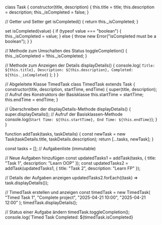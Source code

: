 class Task {
  constructor(title, description) {
    this.title = title;
    this.description = description;
    this._isCompleted = false;
  }

  // Getter und Setter
  get isCompleted() {
    return this._isCompleted;
  }

  set isCompleted(value) {
    if (typeof value === "boolean") {
      this._isCompleted = value;
    } else {
      throw new Error("isCompleted must be a boolean");
    }
  }

  // Methode zum Umschalten des Status
  toggleCompletion() {
    this._isCompleted = !this._isCompleted;
  }

  // Methode zum Anzeigen der Details
  displayDetails() {
    console.log(
      `Title: ${this.title}, Description: ${this.description}, Completed: ${this._isCompleted}`
    );
  }
}

// Abgeleitete Klasse TimedTask
class TimedTask extends Task {
  constructor(title, description, startTime, endTime) {
    super(title, description); // Aufruf des Konstruktors der Basisklasse
    this.startTime = startTime;
    this.endTime = endTime;
  }

  // Überschreiben der displayDetails-Methode
  displayDetails() {
    super.displayDetails(); // Aufruf der Basisklassen-Methode
    console.log(`Start Time: ${this.startTime}, End Time: ${this.endTime}`);
  }
}

function addTask(tasks, taskDetails) {
  const newTask = new Task(taskDetails.title, taskDetails.description);
  return [...tasks, newTask];
}

const tasks = []; // Aufgabenliste (immutable)

// Neue Aufgaben hinzufügen
const updatedTasks1 = addTask(tasks, { title: "Task 1", description: "Learn OOP" });
const updatedTasks2 = addTask(updatedTasks1, { title: "Task 2", description: "Learn FP" });

// Details der Aufgaben anzeigen
updatedTasks2.forEach((task) => task.displayDetails());

// TimedTask erstellen und anzeigen
const timedTask = new TimedTask(
  "Timed Task 1",
  "Complete project",
  "2025-04-21 10:00",
  "2025-04-21 12:00"
);
timedTask.displayDetails();

// Status einer Aufgabe ändern
timedTask.toggleCompletion();
console.log(`Timed Task Completed: ${timedTask.isCompleted}
